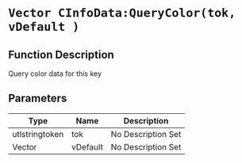 # `Vector CInfoData:QueryColor(tok, vDefault )`
## Function Description
Query color data for this key
## Parameters
Type|Name|Description
--|--|--
utlstringtoken|tok|No Description Set
Vector|vDefault|No Description Set
